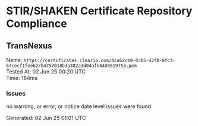 # STIR/SHAKEN Certificate Repository Compliance

## TransNexus

Name: `https://certificates.clearip.com/4ca62cb9-03b5-42f8-8fc3-67cecf1feeb2/b4757018b3a382a3d04afe4408619753.pem`\
Tested At: 02 Jun 25 00:20 UTC\
Time: 184ms

### Issues

no warning, or error, or notice date level issues were found

Generated: 02 Jun 25 01:01 UTC